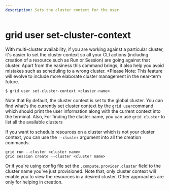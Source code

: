 ```yaml
---
description: Sets the cluster context for the user.
---
```


# grid user set-cluster-context

With multi-cluster availability, if you are working against a particular cluster, it's easier to set the
cluster context so all your CLI actions (including creation of a resource such as Run or Session) are going
against that cluster. Apart from the easiness this command brings, it also help you avoid mistakes such
as scheduling to a wrong cluster. 
*Please Note: This feature will evolve to include more elaborate cluster management in the near-term future.
```text
$ grid user set-cluster-context <cluster-name>
```

Note that  By default, the cluster context is set to the global cluster. You can find what's the currently
set cluster context by the `grid user`command which should print the user information along with the current
context into the terminal. Also, For finding the cluster name, you  can use `grid cluster` to list all the
available clusters

If you want to schedule resources on a cluster which is not your cluster context, you can use the `--cluster` argument
into all the creation commands.

```
grid run --cluster <cluster name>
grid session create --cluster <cluster name>
```

Or if you're using config file set the `.compute.provider.cluster` field to the cluster name you've just provisioned. Note 
that, only cluster context will enable you to view the resources in a desired cluster. Other approaches are only for helping
in creation.

